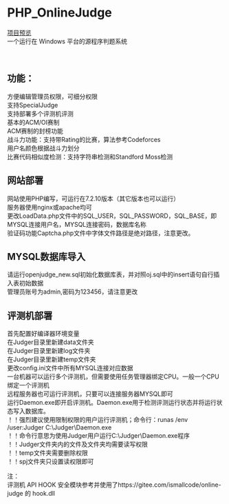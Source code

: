 # PHP_OnlineJudge

<a href="https://judge.setiuo.top">项目预览</a><br />
一个运行在 Windows 平台的源程序判题系统

<br/>
<h2>功能：</h2>
方便编辑管理员权限，可细分权限<br/>
支持SpecialJudge<br/>
支持部署多个评测机评测<br/>
基本的ACM/OI赛制<br/>
ACM赛制的封榜功能<br/>
战斗力功能：支持带Rating的比赛，算法参考Codeforces<br/>
用户名颜色根据战斗力划分<br/>
比赛代码相似度检测：支持字符串检测和Standford Moss检测<br/>

<h2>网站部署</h2>
网站使用PHP编写，可运行在7.2.10版本（其它版本也可以运行）<br />
服务器使用nginx或apache均可<br />
更改LoadData.php文件中的SQL_USER，SQL_PASSWORD，SQL_BASE，即MYSQL连接用户名，MYSQL连接密码，数据库名称<br />
验证码功能Captcha.php文件中字体文件路径是绝对路径，注意更改。<br />

<h2>MYSQL数据库导入</h2>
请运行openjudge_new.sql初始化数据库表，并对照oj.sql中的insert语句自行插入表初始数据<br />
管理员账号为admin,密码为123456，请注意更改<br />

<h2>评测机部署</h2>
首先配置好编译器环境变量<br />
在Judger目录里新建data文件夹<br />
在Judger目录里新建log文件夹<br />
在Judger目录里新建temp文件夹<br />
更改config.ini文件中所有MYSQL连接对应数据<br />
一台机器可以运行多个评测机，但需要使用任务管理器绑定CPU。一般一个CPU绑定一个评测机<br />
远程服务器也可运行评测机，只要可以连接服务器MYSQL即可<br />
运行Daemon.exe即开启评测机。Daemon.exe用于检测评测运行状态并将运行状态写入数据库。<br />
！！强烈建议使用限制权限的用户运行评测机；命令行：runas /env /user:Judger C:\Judger\Daemon.exe<br />
！！命令行意思为使用Judger用户运行C:\Judger\Daemon.exe程序<br />
！！Judger文件夹内的文件及文件夹均需要读写权限<br />
！！temp文件夹需要删除权限<br />
！！spj文件夹只设置读权限即可<br />

注：<br />
评测机 API HOOK 安全模块参考并使用了https://gitee.com/ismallcode/online-judge 的 hook.dll
